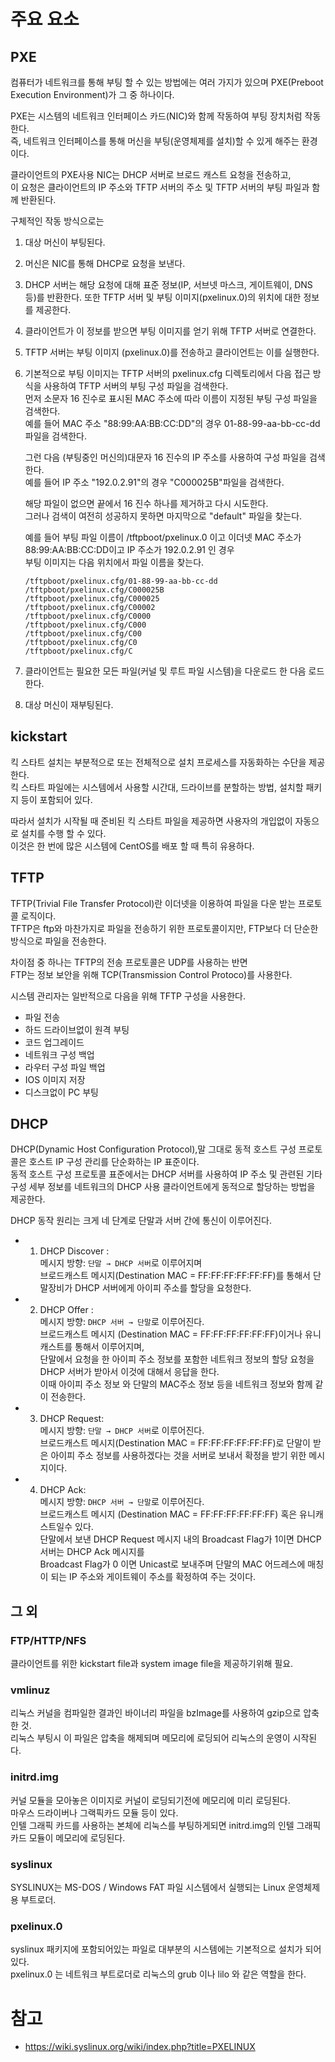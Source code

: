 # 주요 요소

## PXE
컴퓨터가 네트워크를 통해 부팅 할 수 있는 방법에는 여러 가지가 있으며 PXE(Preboot Execution Environment)가 그 중 하나이다.

PXE는 시스템의 네트워크 인터페이스 카드(NIC)와 함께 작동하여 부팅 장치처럼 작동한다.<br>
즉, 네트워크 인터페이스를 통해 머신을 부팅(운영체제를 설치)할 수 있게 해주는 환경이다.

클라이언트의 PXE사용 NIC는 DHCP 서버로 브로드 캐스트 요청을 전송하고,<br>
이 요청은 클라이언트의 IP 주소와 TFTP 서버의 주소 및 TFTP 서버의 부팅 파일과 함께 반환된다.

구체적인 작동 방식으로는
1. 대상 머신이 부팅된다.
2. 머신은 NIC를 통해 DHCP로 요청을 보낸다.
3. DHCP 서버는 해당 요청에 대해 표준 정보(IP, 서브넷 마스크, 게이트웨이, DNS 등)를 반환한다. 또한 TFTP 서버 및 부팅 이미지(pxelinux.0)의 위치에 대한 정보를 제공한다.
4. 클라이언트가 이 정보를 받으면 부팅 이미지를 얻기 위해 TFTP 서버로 연결한다.
5. TFTP 서버는 부팅 이미지 (pxelinux.0)를 전송하고 클라이언트는 이를 실행한다.
6. 기본적으로 부팅 이미지는 TFTP 서버의 pxelinux.cfg 디렉토리에서 다음 접근 방식을 사용하여 TFTP 서버의 부팅 구성 파일을 검색한다.<br>
   먼저 소문자 16 진수로 표시된 MAC 주소에 따라 이름이 지정된 부팅 구성 파일을 검색한다.<br>
   예를 들어 MAC 주소 "88:99:AA:BB:CC:DD"의 경우 01-88-99-aa-bb-cc-dd 파일을 검색한다.<br>

   그런 다음 (부팅중인 머신의)대문자 16 진수의 IP 주소를 사용하여 구성 파일을 검색한다. <br>
   예를 들어 IP 주소 "192.0.2.91"의 경우 "C000025B"파일을 검색한다.<br>

   해당 파일이 없으면 끝에서 16 진수 하나를 제거하고 다시 시도한다. <br>
   그러나 검색이 여전히 성공하지 못하면 마지막으로 "default" 파일을 찾는다.

   예를 들어 부팅 파일 이름이 /tftpboot/pxelinux.0 이고 이더넷 MAC 주소가 88:99:AA:BB:CC:DD이고 IP 주소가 192.0.2.91 인 경우<br>
   부팅 이미지는 다음 위치에서 파일 이름을 찾는다.
   ```
   /tftpboot/pxelinux.cfg/01-88-99-aa-bb-cc-dd
   /tftpboot/pxelinux.cfg/C000025B
   /tftpboot/pxelinux.cfg/C000025
   /tftpboot/pxelinux.cfg/C00002
   /tftpboot/pxelinux.cfg/C0000
   /tftpboot/pxelinux.cfg/C000
   /tftpboot/pxelinux.cfg/C00
   /tftpboot/pxelinux.cfg/C0
   /tftpboot/pxelinux.cfg/C
   ```
7. 클라이언트는 필요한 모든 파일(커널 및 루트 파일 시스템)을 다운로드 한 다음 로드한다.
8. 대상 머신이 재부팅된다.

## kickstart
킥 스타트 설치는 부분적으로 또는 전체적으로 설치 프로세스를 자동화하는 수단을 제공한다.<br>
킥 스타트 파일에는 시스템에서 사용할 시간대, 드라이브를 분할하는 방법, 설치할 패키지 등이 포함되어 있다.

따라서 설치가 시작될 때 준비된 킥 스타트 파일을 제공하면 사용자의 개입없이 자동으로 설치를 수행 할 수 있다.<br>
이것은 한 번에 많은 시스템에 CentOS를 배포 할 때 특히 유용하다.

## TFTP
TFTP(Trivial File Transfer Protocol)란 이더넷을 이용하여 파일을 다운 받는 프로토콜 로직이다.<br>
TFTP은 ftp와 마찬가지로 파일을 전송하기 위한 프로토콜이지만, FTP보다 더 단순한 방식으로 파일을 전송한다.<br>

차이점 중 하나는 TFTP의 전송 프로토콜은 UDP를 사용하는 반면<br> 
FTP는 정보 보안을 위해 TCP(Transmission Control Protoco)를 사용한다.

시스템 관리자는 일반적으로 다음을 위해 TFTP 구성을 사용한다.

- 파일 전송
- 하드 드라이브없이 원격 부팅
- 코드 업그레이드
- 네트워크 구성 백업
- 라우터 구성 파일 백업
- IOS 이미지 저장
- 디스크없이 PC 부팅

## DHCP
DHCP(Dynamic Host Configuration Protocol),말 그대로 동적 호스트 구성 프로토콜은 호스트 IP 구성 관리를 단순화하는 IP 표준이다.<br>
동적 호스트 구성 프로토콜 표준에서는 DHCP 서버를 사용하여 IP 주소 및 관련된 기타 구성 세부 정보를 네트워크의 DHCP 사용 클라이언트에게 동적으로 할당하는 방법을 제공한다.

DHCP 동작 원리는 크게 네 단계로 단말과 서버 간에 통신이 이루어진다.

- 1) DHCP Discover :<br>
메시지 방향: `단말 → DHCP 서버`로 이루어지며<br>
브로드캐스트 메시지(Destination MAC = FF:FF:FF:FF:FF:FF)를 통해서 단말장비가 DHCP 서버에게 아이피 주소를 할당을 요청한다.

- 2) DHCP Offer :<br>
메시지 방향: `DHCP 서버 → 단말`로 이루어진다.<br>
브로드캐스트 메시지 (Destination MAC = FF:FF:FF:FF:FF:FF)이거나 유니캐스트를 통해서 이루어지며,<br>
단말에서 요청을 한 아이피 주소 정보를 포함한 네트워크 정보의 할당 요청을 DHCP 서버가 받아서 이것에 대해서 응답을 한다.<br>
이때 아이피 주소 정보 와 단말의 MAC주소 정보 등을 네트워크 정보와 함께 같이 전송한다.

- 3) DHCP Request:<br>
메시지 방향: `단말 → DHCP 서버`로 이루어진다.<br>
브로드캐스트 메시지(Destination MAC = FF:FF:FF:FF:FF:FF)로 단말이 받은 아이피 주소 정보를 사용하겠다는 것을 서버로 보내서 확정을 받기 위한 메시지이다.

- 4) DHCP Ack:<br>
메시지 방향: `DHCP 서버 → 단말`로 이루어진다.<br>
브로드캐스트 메시지 (Destination MAC = FF:FF:FF:FF:FF:FF) 혹은 유니캐스트일수 있다.<br>
단말에서 보낸 DHCP Request 메시지 내의 Broadcast Flag가 1이면 DHCP 서버는 DHCP Ack 메시지를<br>
Broadcast Flag가 0 이면 Unicast로 보내주며 단말의 MAC 어드레스에 매칭이 되는 IP 주소와 게이트웨이 주소를 확정하여 주는 것이다.

## 그 외

### FTP/HTTP/NFS
클라이언트를 위한 kickstart file과 system image file을 제공하기위해 필요.

### vmlinuz
리눅스 커널을 컴파일한 결과인 바이너리 파일을 bzImage를 사용하여 gzip으로 압축한 것.<br>
리눅스 부팅시 이 파일은 압축을 해제되며 메모리에 로딩되어 리눅스의 운영이 시작된다.

### initrd.img
커널 모듈을 모아놓은 이미지로 커널이 로딩되기전에 메모리에 미리 로딩된다.<br>
마우스 드라이버나 그랙픽카드 모듈 등이 있다.<br>
인텔 그래픽 카드를 사용하는 본체에 리눅스를 부팅하게되면 initrd.img의 인텔 그래픽 카드 모듈이 메모리에 로딩된다.

### syslinux
SYSLINUX는 MS-DOS / Windows FAT 파일 시스템에서 실행되는 Linux 운영체제용 부트로더.

### pxelinux.0
syslinux 패키지에 포함되어있는 파일로 대부분의 시스템에는 기본적으로 설치가 되어있다.<br>
pxelinux.0 는 네트워크 부트로더로 리눅스의 grub 이나 lilo 와 같은 역할을 한다.


# 참고
- https://wiki.syslinux.org/wiki/index.php?title=PXELINUX
